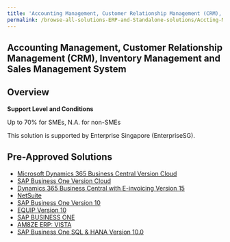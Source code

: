 ```yaml
---
title: 'Accounting Management, Customer Relationship Management (CRM), Inventory Management and Sales Management System'
permalink: /browse-all-solutions-ERP-and-Standalone-solutions/Accting-Mgmt--CRM--Inventory-Mgmt-and-Sales-Mgmt-System
---
```


## Accounting Management, Customer Relationship Management (CRM), Inventory Management and Sales Management System
## Overview

**Support Level and Conditions**

Up to 70% for SMEs, N.A. for non-SMEs

This solution is supported by  Enterprise Singapore (EnterpriseSG).

## Pre-Approved Solutions

- <a href='/productivity-solutions-grant/solutionrepo/solution114' target='_blank'>Microsoft Dynamics 365 Business Central Version Cloud</a><br>
- <a href='/productivity-solutions-grant/solutionrepo/solution120' target='_blank'>SAP Business One Version Cloud</a><br>
- <a href='/productivity-solutions-grant/solutionrepo/solution1101' target='_blank'>Dynamics 365 Business Central with E-invoicing Version 15 </a><br>
- <a href='/productivity-solutions-grant/solutionrepo/solution1856' target='_blank'>NetSuite</a><br>
- <a href='/productivity-solutions-grant/solutionrepo/solution1995' target='_blank'>SAP Business One Version 10</a><br>
- <a href='/productivity-solutions-grant/solutionrepo/solution2045' target='_blank'>EQUIP Version 10</a><br>
- <a href='/productivity-solutions-grant/solutionrepo/solution2879' target='_blank'>SAP BUSINESS ONE</a><br>
- <a href='/productivity-solutions-grant/solutionrepo/solution2899' target='_blank'>AM8ZE ERP: VISTA</a><br>
- <a href='/productivity-solutions-grant/solutionrepo/solution2958' target='_blank'>SAP Business One SQL & HANA Version 10.0</a><br>
